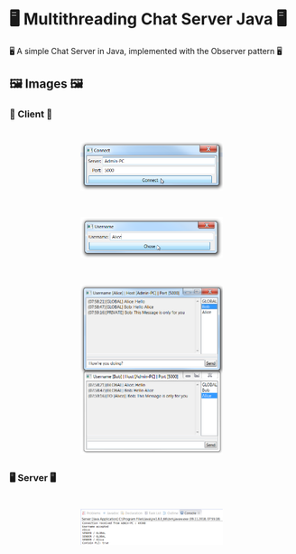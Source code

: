 # 🖥 Multithreading Chat Server Java 🖥
🖥 A simple Chat Server in Java, implemented with the Observer pattern 🖥

## 🖼 Images 🖼

### 👥 Client 👥

<h1 align=center>
<img src="Images/Chat_Client_1.png" width=50%>
</h1>
<h1 align=center>
<img src="Images/Chat_Client_2.png" width=50%>
</h1>
<h1 align=center>
<img src="Images/Chat_Client_3.png" width=50%>
</h1>

### 🖥 Server 🖥

<h1 align=center>
<img src="Images/Chat_Server_1.png" width=50%>
</h1>
